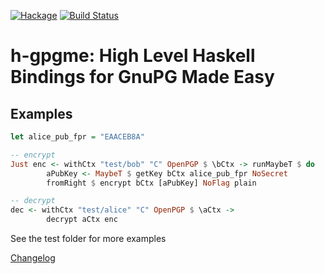 [![Hackage](https://img.shields.io/hackage/v/h-gpgme.svg)](https://hackage.haskell.org/package/h-gpgme) [![Build Status](https://travis-ci.org/rethab/h-gpgme.svg?branch=master)](https://travis-ci.org/rethab/h-gpgme)

h-gpgme: High Level Haskell Bindings for GnuPG Made Easy
========================================================

## Examples

```haskell
let alice_pub_fpr = "EAACEB8A"

-- encrypt
Just enc <- withCtx "test/bob" "C" OpenPGP $ \bCtx -> runMaybeT $ do
        aPubKey <- MaybeT $ getKey bCtx alice_pub_fpr NoSecret
        fromRight $ encrypt bCtx [aPubKey] NoFlag plain

-- decrypt
dec <- withCtx "test/alice" "C" OpenPGP $ \aCtx ->
        decrypt aCtx enc
```

See the test folder for more examples

[Changelog](CHANGELOG.markdown)
